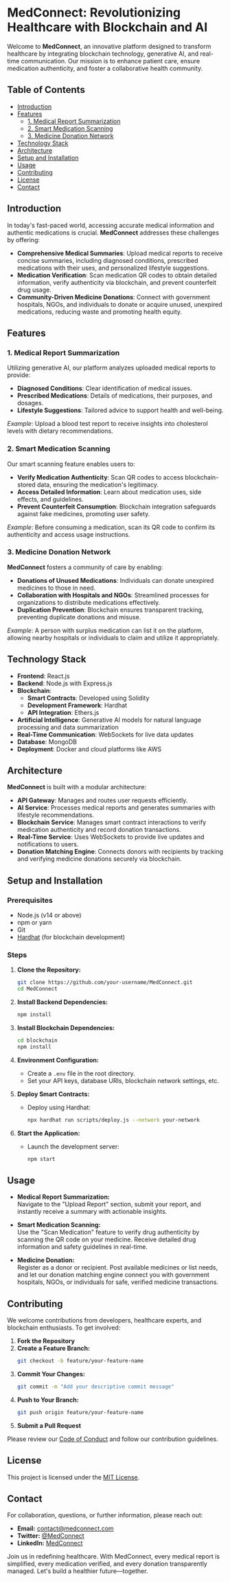 # MedConnect: Revolutionizing Healthcare with Blockchain and AI

Welcome to **MedConnect**, an innovative platform designed to transform healthcare by integrating blockchain technology, generative AI, and real-time communication. Our mission is to enhance patient care, ensure medication authenticity, and foster a collaborative health community.

## Table of Contents

- [Introduction](#introduction)
- [Features](#features)
  - [1. Medical Report Summarization](#1-medical-report-summarization)
  - [2. Smart Medication Scanning](#2-smart-medication-scanning)
  - [3. Medicine Donation Network](#3-medicine-donation-network)
- [Technology Stack](#technology-stack)
- [Architecture](#architecture)
- [Setup and Installation](#setup-and-installation)
- [Usage](#usage)
- [Contributing](#contributing)
- [License](#license)
- [Contact](#contact)

## Introduction

In today's fast-paced world, accessing accurate medical information and authentic medications is crucial. **MedConnect** addresses these challenges by offering:

- **Comprehensive Medical Summaries**: Upload medical reports to receive concise summaries, including diagnosed conditions, prescribed medications with their uses, and personalized lifestyle suggestions.
- **Medication Verification**: Scan medication QR codes to obtain detailed information, verify authenticity via blockchain, and prevent counterfeit drug usage.
- **Community-Driven Medicine Donations**: Connect with government hospitals, NGOs, and individuals to donate or acquire unused, unexpired medications, reducing waste and promoting health equity.

## Features

### 1. Medical Report Summarization

Utilizing generative AI, our platform analyzes uploaded medical reports to provide:

- **Diagnosed Conditions**: Clear identification of medical issues.
- **Prescribed Medications**: Details of medications, their purposes, and dosages.
- **Lifestyle Suggestions**: Tailored advice to support health and well-being.

*Example*: Upload a blood test report to receive insights into cholesterol levels with dietary recommendations.

### 2. Smart Medication Scanning

Our smart scanning feature enables users to:

- **Verify Medication Authenticity**: Scan QR codes to access blockchain-stored data, ensuring the medication's legitimacy.
- **Access Detailed Information**: Learn about medication uses, side effects, and guidelines.
- **Prevent Counterfeit Consumption**: Blockchain integration safeguards against fake medicines, promoting user safety.

*Example*: Before consuming a medication, scan its QR code to confirm its authenticity and access usage instructions.

### 3. Medicine Donation Network

**MedConnect** fosters a community of care by enabling:

- **Donations of Unused Medications**: Individuals can donate unexpired medicines to those in need.
- **Collaboration with Hospitals and NGOs**: Streamlined processes for organizations to distribute medications effectively.
- **Duplication Prevention**: Blockchain ensures transparent tracking, preventing duplicate donations and misuse.

*Example*: A person with surplus medication can list it on the platform, allowing nearby hospitals or individuals to claim and utilize it appropriately.

## Technology Stack

- **Frontend**: React.js
- **Backend**: Node.js with Express.js
- **Blockchain**:
  - **Smart Contracts**: Developed using Solidity
  - **Development Framework**: Hardhat
  - **API Integration**: Ethers.js
- **Artificial Intelligence**: Generative AI models for natural language processing and data summarization
- **Real-Time Communication**: WebSockets for live data updates
- **Database**: MongoDB
- **Deployment**: Docker and cloud platforms like AWS

## Architecture

**MedConnect** is built with a modular architecture:

- **API Gateway**: Manages and routes user requests efficiently.
- **AI Service**: Processes medical reports and generates summaries with lifestyle recommendations.
- **Blockchain Service**: Manages smart contract interactions to verify medication authenticity and record donation transactions.
- **Real-Time Service**: Uses WebSockets to provide live updates and notifications to users.
- **Donation Matching Engine**: Connects donors with recipients by tracking and verifying medicine donations securely via blockchain.

## Setup and Installation

### Prerequisites

- Node.js (v14 or above)
- npm or yarn
- Git
- [Hardhat](https://hardhat.org/) (for blockchain development)

### Steps

1. **Clone the Repository:**
   ```bash
   git clone https://github.com/your-username/MedConnect.git
   cd MedConnect
   ```

2. **Install Backend Dependencies:**
   ```bash
   npm install
   ```

3. **Install Blockchain Dependencies:**
   ```bash
   cd blockchain
   npm install
   ```

4. **Environment Configuration:**
   - Create a `.env` file in the root directory.
   - Set your API keys, database URIs, blockchain network settings, etc.

5. **Deploy Smart Contracts:**
   - Deploy using Hardhat:
     ```bash
     npx hardhat run scripts/deploy.js --network your-network
     ```

6. **Start the Application:**
   - Launch the development server:
     ```bash
     npm start
     ```

## Usage

- **Medical Report Summarization:**  
  Navigate to the "Upload Report" section, submit your report, and instantly receive a summary with actionable insights.

- **Smart Medication Scanning:**  
  Use the "Scan Medication" feature to verify drug authenticity by scanning the QR code on your medicine. Receive detailed drug information and safety guidelines in real-time.

- **Medicine Donation:**  
  Register as a donor or recipient. Post available medicines or list needs, and let our donation matching engine connect you with government hospitals, NGOs, or individuals for safe, verified medicine transactions.

## Contributing

We welcome contributions from developers, healthcare experts, and blockchain enthusiasts. To get involved:

1. **Fork the Repository**
2. **Create a Feature Branch:**
   ```bash
   git checkout -b feature/your-feature-name
   ```
3. **Commit Your Changes:**
   ```bash
   git commit -m "Add your descriptive commit message"
   ```
4. **Push to Your Branch:**
   ```bash
   git push origin feature/your-feature-name
   ```
5. **Submit a Pull Request**

Please review our [Code of Conduct](CODE_OF_CONDUCT.md) and follow our contribution guidelines.

## License

This project is licensed under the [MIT License](LICENSE).

## Contact

For collaboration, questions, or further information, please reach out:

- **Email:** contact@medconnect.com
- **Twitter:** [@MedConnect](https://twitter.com/MedConnect)
- **LinkedIn:** [MedConnect](https://www.linkedin.com/company/medconnect)

Join us in redefining healthcare. With MedConnect, every medical report is simplified, every medication verified, and every donation transparently managed. Let's build a healthier future—together.
``` 
